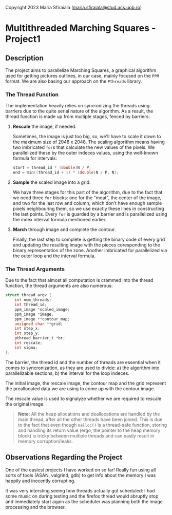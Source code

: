 Copyright 2023 Maria Sfiraiala (maria.sfiraiala@stud.acs.upb.ro)

# Multithreaded Marching Squares - Project1

## Description

The project aims to parallelize Marching Squares, a graphical algorithm used for getting pictures outlines, in our case, mainly focused on the `PPM` format.
We are also basing our approach on the `Pthreads` library.

### The Thread Function

The implementation heavily relies on syncronizing the threads using barriers due to the quite serial nature of the algorithm.
As a result, the thread function is made up from multiple stages, fenced by barriers:

1. **Rescale** the image, if needed.

   Sometimes, the image is just too big, so, we'll have to scale it down to the maximum size of 2048 x 2048.
   The scaling algorithm means having two imbricated `for`s that calculate the new values of the pixels.
   We parallelized these by the outer indeces values, using the well-known formula for  intervals:

   ```C
   start = thread_id * (double)N / P;
   end = min((thread_id + 1) * (double)N / P, N);
   ```

1. **Sample** the scaled image into a grid.

   We have three stages for this part of the algorithm, due to the fact that we need three `for` blocks: one for the "meat", the center of the image, and two for the last row and column, which don't have enough sample pixels neighbouring them, so we use exactly these lines in constructing the last points.
   Every `for` is guarded by a barrier and is parallelized using the index interval formula mentioned earlier.

1. **March** through image and complete the contour.

   Finally, the last step to complete is getting the binary code of every grid and updating the resulting image with the pieces coresponding to the binary representation of the zone.
   Another imbricated for parallelized via the outer loop and the interval formula.

### The Thread Arguments

Due to the fact that almost all computation is crammed into the thread function, the thread arguments are also numerous:

```C
struct thread_argv {
    int num_threads;
    int thread_id;
    ppm_image *scaled_image;
    ppm_image *image;
    ppm_image **contour_map;
    unsigned char **grid;
    int step_x;
    int step_y;
    pthread_barrier_t *br;
    int rescale;
    int sigma;
};
```

The barrier, the thread id and the number of threads are essential when it comes to syncronization, as they are used to divide: a) the algorithm into parallelizable sections; b) the interval for the loop indeces.

The initial image, the rescale image, the contour map and the grid represent the preallocated data we are using to come up with the contour image.

The rescale value is used to signalyze whether we are required to rescale the original image.

 > **Note**: All the heap allocations and deallocations are handled by the main thread, after all the other threads have been joined.
 This is due to the fact that even though `malloc()` is a thread-safe function, storing and handling its return value (ergo, the pointer to the heap memory block) is tricky between multiple threads and can easily result in memory corruption/leaks.

## Observations Regarding the Project

One of the easiest projects I have worked on so far!
Really fun using all sorts of tools (ASAN, valgrind, gdb) to get info about the memory I was happily and inocently corrupting.

It was very intersting seeing how threads actually got scheduled:
I had some music on during testing and the firefox thread would abruptly stop and immediately start again as the scheduler was planning both the image processing and the browser.

